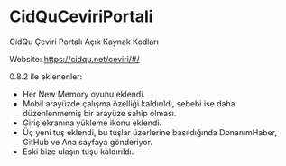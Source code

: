 # CidQuCeviriPortali
CidQu Çeviri Portalı Açık Kaynak Kodları

Website: https://cidqu.net/ceviri/#/

0.8.2 ile eklenenler:

- Her New Memory oyunu eklendi.
- Mobil arayüzde çalışma özelliği kaldırıldı, sebebi ise daha düzenlenmemiş bir arayüze sahip olması.
- Giriş ekranına yükleme ikonu eklendi.
- Üç yeni tuş eklendi, bu tuşlar üzerlerine basıldığında DonanımHaber, GitHub ve Ana sayfaya gönderiyor.
- Eski bize ulaşın tuşu kaldırıldı.
